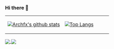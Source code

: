 ### Hi there 👋

<!--
**Archfx/archfx** is a ✨ _special_ ✨ repository because its `README.md` (this file) appears on your GitHub profile.

Here are some ideas to get you started:

- 🔭 I’m currently working on ...
- 🌱 I’m currently learning ...
- 👯 I’m looking to collaborate on ...
- 🤔 I’m looking for help with ...
- 💬 Ask me about ...
- 📫 How to reach me: ...
- 😄 Pronouns: ...
- ⚡ Fun fact: ...
-->


<table><tr><td align="center" width="55%">
  
[![Archfx's github stats](https://github-readme-stats.vercel.app/api?username=Archfx&count_private=true&show_icons=true&theme=vue)](https://github.com/Archfx/github-readme-stats)

</td><td align="top" width="55%">

[![Top Langs](https://github-readme-stats.vercel.app/api/top-langs/?username=Archfx&layout=compact&theme=vue)](https://github.com/Archfx/github-readme-stats)

</td></tr></table>

<div style="margin:0 auto; height:auto;">



</div>

<a href="https://github.com/anuraghazra/github-readme-stats">
  <img align="center" src="https://github-readme-stats.vercel.app/api?username=Archfx&count_private=true&show_icons=true&theme=vue" />
</a>
<a href="https://github.com/anuraghazra/convoychat">
  <img align="center" src="https://github-readme-stats.vercel.app/api/top-langs/?username=Archfx&layout=compact&theme=vue" />
</a>
